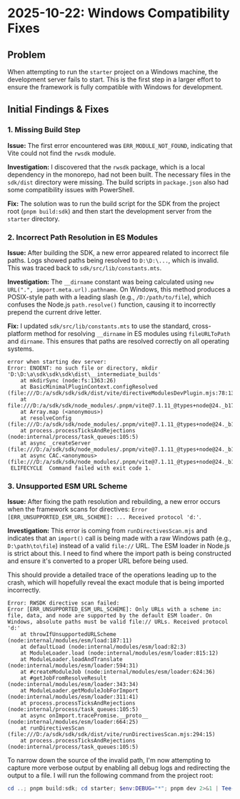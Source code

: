 # 2025-10-22: Windows Compatibility Fixes

## Problem

When attempting to run the `starter` project on a Windows machine, the development server fails to start. This is the first step in a larger effort to ensure the framework is fully compatible with Windows for development.

## Initial Findings & Fixes

### 1. Missing Build Step

**Issue:** The first error encountered was `ERR_MODULE_NOT_FOUND`, indicating that Vite could not find the `rwsdk` module.

**Investigation:** I discovered that the `rwsdk` package, which is a local dependency in the monorepo, had not been built. The necessary files in the `sdk/dist` directory were missing. The build scripts in `package.json` also had some compatibility issues with PowerShell.

**Fix:** The solution was to run the build script for the SDK from the project root (`pnpm build:sdk`) and then start the development server from the `starter` directory.

### 2. Incorrect Path Resolution in ES Modules

**Issue:** After building the SDK, a new error appeared related to incorrect file paths. Logs showed paths being resolved to `D:\D:\...`, which is invalid. This was traced back to `sdk/src/lib/constants.mts`.

**Investigation:** The `__dirname` constant was being calculated using `new URL(".", import.meta.url).pathname`. On Windows, this method produces a POSIX-style path with a leading slash (e.g., `/D:/path/to/file`), which confuses the Node.js `path.resolve()` function, causing it to incorrectly prepend the current drive letter.

**Fix:** I updated `sdk/src/lib/constants.mts` to use the standard, cross-platform method for resolving `__dirname` in ES modules using `fileURLToPath` and `dirname`. This ensures that paths are resolved correctly on all operating systems.

```
error when starting dev server:
Error: ENOENT: no such file or directory, mkdir 'D:\D:\a\sdk\sdk\sdk\dist\__intermediate_builds'
    at mkdirSync (node:fs:1363:26)
    at BasicMinimalPluginContext.configResolved (file:///D:/a/sdk/sdk/sdk/dist/vite/directiveModulesDevPlugin.mjs:78:13)
    at file:///D:/a/sdk/sdk/node_modules/.pnpm/vite@7.1.11_@types+node@24._b175a3388020c0d57db16267658e7308/node_modules/vite/dist/node/chunks/config.js:35906:87
    at Array.map (<anonymous>)
    at resolveConfig (file:///D:/a/sdk/sdk/node_modules/.pnpm/vite@7.1.11_@types+node@24._b175a3388020c0d57db16267658e7308/node_modules/vite/dist/node/chunks/config.js:35906:68)
    at process.processTicksAndRejections (node:internal/process/task_queues:105:5)
    at async _createServer (file:///D:/a/sdk/sdk/node_modules/.pnpm/vite@7.1.11_@types+node@24._b175a3388020c0d57db16267658e7308/node_modules/vite/dist/node/chunks/config.js:27952:67)
    at async CAC.<anonymous> (file:///D:/a/sdk/sdk/node_modules/.pnpm/vite@7.1.11_@types+node@24._b175a3388020c0d57db16267658e7308/node_modules/vite/dist/node/cli.js:572:18)
 ELIFECYCLE  Command failed with exit code 1.
```

### 3. Unsupported ESM URL Scheme

**Issue:** After fixing the path resolution and rebuilding, a new error occurs when the framework scans for directives: `Error [ERR_UNSUPPORTED_ESM_URL_SCHEME]: ... Received protocol 'd:'`.

**Investigation:** This error is coming from `runDirectivesScan.mjs` and indicates that an `import()` call is being made with a raw Windows path (e.g., `D:\path\to\file`) instead of a valid `file://` URL. The ESM loader in Node.js is strict about this. I need to find where the import path is being constructed and ensure it's converted to a proper URL before being used.


This should provide a detailed trace of the operations leading up to the crash, which will hopefully reveal the exact module that is being imported incorrectly.

```
Error: RWSDK directive scan failed:
Error [ERR_UNSUPPORTED_ESM_URL_SCHEME]: Only URLs with a scheme in: file, data, and node are supported by the default ESM loader. On Windows, absolute paths must be valid file:// URLs. Received protocol 'd:'
    at throwIfUnsupportedURLScheme (node:internal/modules/esm/load:187:11)
    at defaultLoad (node:internal/modules/esm/load:82:3)
    at ModuleLoader.load (node:internal/modules/esm/loader:815:12)
    at ModuleLoader.loadAndTranslate (node:internal/modules/esm/loader:594:31)
    at #createModuleJob (node:internal/modules/esm/loader:624:36)
    at #getJobFromResolveResult (node:internal/modules/esm/loader:343:34)
    at ModuleLoader.getModuleJobForImport (node:internal/modules/esm/loader:311:41)
    at process.processTicksAndRejections (node:internal/process/task_queues:105:5)
    at async onImport.tracePromise.__proto__ (node:internal/modules/esm/loader:664:25)
    at runDirectivesScan (file:///D:/a/sdk/sdk/sdk/dist/vite/runDirectivesScan.mjs:294:15)
    at process.processTicksAndRejections (node:internal/process/task_queues:105:5)
  ```

To narrow down the source of the invalid path, I'm now attempting to capture more verbose output by enabling all debug logs and redirecting the output to a file. I will run the following command from the project root:

```powershell
cd ..; pnpm build:sdk; cd starter; $env:DEBUG="*"; pnpm dev 2>&1 | Tee-Object -FilePath "out.log"
```